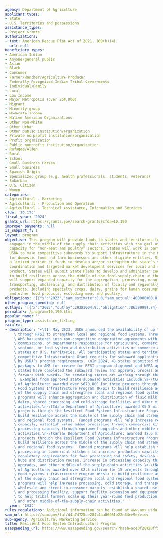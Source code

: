 ```yaml
---
agency: Department of Agriculture
applicant_types:
- State
- U.S. Territories and possessions
assistance_types:
- Project Grants
authorizations:
- text: American Rescue Plan Act of 2021, 100(b)(4).
  url: null
beneficiary_types:
- American Indian
- Anyone/general public
- Asian
- Black
- Consumer
- Farmer/Rancher/Agriculture Producer
- Federally Recognized Indian Tribal Governments
- Individual/Family
- Local
- Low Income
- Major Metropolis (over 250,000)
- Migrant
- Minority group
- Moderate Income
- Native American Organizations
- Other Non-White
- Other Urban
- Other public institution/organization
- Private nonprofit institution/organization
- Profit organization
- Public nonprofit institution/organization
- Refugee/Alien
- Rural
- School
- Small Business Person
- Small business
- Spanish Origin
- Specialized group (e.g. health professionals, students, veterans)
- Suburban
- U.S. Citizen
- Women
categories:
- Agricultural - Marketing
- Agricultural - Production and Operation
- Agricultural - Technical Assistance, Information and Services
cfda: '10.190'
fiscal_year: '2024'
grants_url: https://grants.gov/search-grants?cfda=10.190
improper_payments: null
is_subpart_f: 1
layout: program
objective: This program will provide funds to states and territories to support entities
  engaged in the middle of the supply chain activities with the goal of expanding
  capacity for “non-meat and poultry” sectors. States will work in partnership with
  USDA to make competitive subawards to support infrastructure in the middle-of-the-supply-chain
  for domestic food and farm businesses and other eligible entities. States may use
  a limited portion of funds to develop and/or strengthen the State’s supply chain
  coordination and targeted market development services for local and regional produced
  product. States will submit State Plans to develop and administer coordinated initiatives
  to build resilience across the middle-of-the-food-supply-chain in their state. Funds
  will support expanded capacity for the aggregation, processing, manufacturing, storing,
  transporting, wholesaling, and distribution of locally and regionally produced food
  products, including specialty crops, dairy, grains for human consumption, aquaculture,
  and other food products, excluding meat and poultry.
obligations: '[{"x":"2023","sam_estimate":0.0,"sam_actual":400000000.0,"usa_spending_actual":386399999.74},{"x":"2024","sam_estimate":0.0,"sam_actual":0.0,"usa_spending_actual":2070798.87},{"x":"2025","sam_estimate":0.0,"sam_actual":0.0,"usa_spending_actual":0.0}]'
other_program_spending: null
outlays: '[{"x":"2023","outlay":29201004.93,"obligation":386399999.74},{"x":"2024","outlay":34670.5,"obligation":2070798.87},{"x":"2025","outlay":0.0,"obligation":0.0}]'
permalink: /program/10.190.html
popular_name: ''
program_type: assistance_listing
results:
- description: "•\tIn May 2023, USDA announced the availability of up to $420 million\
    \ through RFSI to strengthen local and regional food systems. Through this program,\
    \ AMS has entered into non-competitive cooperative agreements with state agencies,\
    \ commissions, or departments responsible for agriculture, commercial food processing,\
    \ seafood, or food system and distribution activities or commerce activities in\
    \ states or U.S. territories. All participating states and territories will offer\
    \ competitive Infrastructure Grant requests for subaward applications, as specified\
    \ by USDA’s program requirements. \nIn 2024, 48 states submitted their subaward\
    \ packages to AMS for review for RFSI program alignment and NEPA approval.  Fourteen\
    \ states have completed the subaward review and approval process and are moving\
    \ forward with awards. The remaining states are working through the review process.\
    \  Examples from approved state subaward activities include:\n-\tConnecticut Department\
    \ of Agriculture: awarded over $670,000 for three projects through the Resilient\
    \ Food Systems Infrastructure Program (RFSI) to build resilience across the middle\
    \ of the supply chain and strengthen local and regional food systems.  Funded\
    \ programs will enhance aggregation and distribution of fluid milk and value-added\
    \ dairy, shared processing and cold-storage facilities and other middle-of-the-supply-chain\
    \ activities.\n-\tIdaho Department of Agriculture: awarded $5.5 million for 27\
    \ projects through the Resilient Food Systems Infrastructure Program (RFSI) to\
    \ build resilience across the middle of the supply chain and strengthen local\
    \ and regional food systems.  Funded programs will help increase regional distribution\
    \ capacity, establish value added processing through commercial kitchens, modernize\
    \ processing capacity through equipment upgrades and other middle-of-the-supply-chain\
    \ activities.\n-\tKansas Department of Agriculture: awarded $5.6 million for 49\
    \ projects through the Resilient Food Systems Infrastructure Program (RFSI) to\
    \ build resilience across the middle of the supply chain and strengthen local\
    \ and regional food systems.  Funded programs will help establish value added\
    \ processing in commercial kitchens to increase production capacity while meeting\
    \ regulatory requirements for food processing and safety, develop regional food\
    \ hubs and distribution routes, increase in processing capacity through equipment\
    \ upgrades, and other middle-of-the-supply-chain activities.\n-\tNebraska Department\
    \ of Agriculture: awarded over $2.5 million for 15 projects through the Resilient\
    \ Food Systems Infrastructure Program (RFSI) to build resilience across the middle\
    \ of the supply chain and strengthen local and regional food systems.  Funded\
    \ programs will help increase processing, cold storage, and transportation to\
    \ wholesale and direct-to-consumer markets, establish a shared-use wash, pack,\
    \ and processing facility, support facility expansion and equipment purchases\
    \ to help tribal farmers scale up their year-round food production and processing,\
    \ and other middle-of-the-supply-chain activities."
  year: '2023'
rules_regulations: Additional information can be found at www.ams.usda.gov/grants.
sam_url: https://sam.gov/fal/d4a74725ce284c4aa06051b22e34ee9e/view
sub-agency: Agricultural Marketing Service
title: Resilient Food System Infrastructure Program
usaspending_url: https://www.usaspending.gov/search/?hash=ace3f28928ff582922462d0d55459d69
---
```

